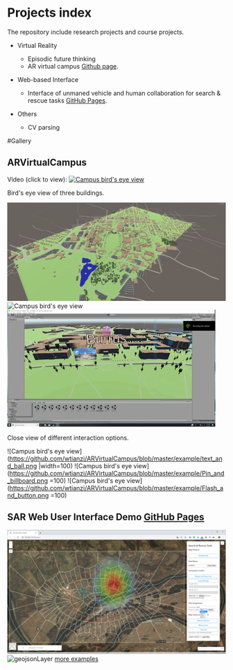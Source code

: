 # Projects index
The repository include research projects and course projects.
- Virtual Reality
	- Episodic future thinking
	- AR virtual campus [Github page](https://github.com/wtianzi/ARVirtualCampus).

- Web-based Interface
	- Interface of unmaned vehicle and human collaboration for search & rescue tasks [GitHub Pages](https://github.com/wtianzi/SARWeb).

- Others
	- CV parsing


#Gallery

## ARVirtualCampus

Video (click to view): 
[![Campus bird's eye view](/example/campus.png)](https://youtu.be/UaWrcQppyvY)

Bird's eye view of three buildings.

![Campus bird's eye view](https://github.com/wtianzi/ARVirtualCampus/blob/master/example/campus.png)
![Campus bird's eye view](https://github.com/wtianzi/ARVirtualCampus/blob/master/example/giphy(2).gif)
![Campus bird's eye view](https://github.com/wtianzi/ARVirtualCampus/blob/master/example/giphy.gif)

Close view of different interaction options.

![Campus bird's eye view](https://github.com/wtianzi/ARVirtualCampus/blob/master/example/text_and_ball.png |width=100)
![Campus bird's eye view](https://github.com/wtianzi/ARVirtualCampus/blob/master/example/Pin_and_billboard.png =100)
![Campus bird's eye view](https://github.com/wtianzi/ARVirtualCampus/blob/master/example/Flash_and_button.png =100)

## SAR Web User Interface Demo [GitHub Pages](https://github.com/wtianzi/SARWeb)
![Web interface](https://github.com/wtianzi/SARWeb/blob/watershed/screen/step6_assign_teams.png)
![geojsonLayer](https://github.com/wtianzi/SARWeb/blob/master/screen/heatmap_esri.png)
[more examples](https://github.com/wtianzi/SARWeb/blob/master/screen/)
